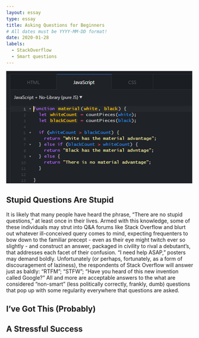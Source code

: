 ```yaml
---
layout: essay
type: essay
title: Asking Questions for Beginners
# All dates must be YYYY-MM-DD format!
date: 2020-01-28
labels:
  - StackOverflow
  - Smart questions
---
```


<img class="ui medium left floated image" src="../images/javascript.PNG">    

## Stupid Questions Are Stupid

It is likely that many people have heard the phrase, “There are no stupid questions,” at least once in their lives. Armed with this knowledge, some of these individuals may strut into Q&A forums like Stack Overflow and blurt out whatever ill-conceived query comes to mind, expecting frequenters to bow down to the familiar precept - even as their eye might twitch ever so slightly - and construct an answer, packaged in civility to rival a debutant’s, that addresses each facet of their confusion. “I need help ASAP,” posters may demand boldly. Unfortunately (or perhaps, fortunately, as a form of discouragement of laziness), the respondents of Stack Overflow will answer just as baldly: “RTFM”; “STFW”; “Have you heard of this new invention called Google?” All and more are acceptable answers to the what are considered “non-smart” (less politically correctly, frankly, dumb) questions that pop up with some regularity everywhere that questions are asked. 

## I’ve Got This (Probably) 



## A Stressful Success


